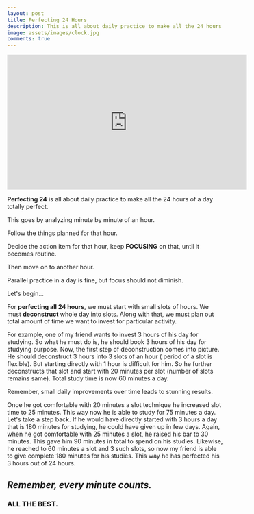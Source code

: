 ```yaml
---
layout: post
title: Perfecting 24 Hours
description: This is all about daily practice to make all the 24 hours of a day totally perfect.
image: assets/images/clock.jpg
comments: true
---
```


<iframe width="560" height="315" src="https://www.youtube.com/embed/TfO1WTIXYLs" frameborder="0" allowfullscreen></iframe>

**Perfecting 24** is all about daily practice to make all the 24 hours of a day totally perfect.

This goes by analyzing minute by minute of an hour.

Follow the things planned for that hour.

Decide the action item for that hour, keep **FOCUSING** on that, until it becomes routine.

Then move on to another hour.

Parallel practice in a day is fine, but focus should not diminish.

Let's begin...

For **perfecting all 24 hours**, we must start with small slots of hours. We must __deconstruct__ whole day into slots. Along with that, we must plan out total amount of time we want to invest for particular activity.

For example, one of my friend wants to invest 3 hours of his day for studying. So what he must do is, he should book 3 hours of his day for studying purpose. Now, the first step of deconstruction comes into picture. He should deconstruct 3 hours into 3 slots of an hour ( period of a slot is flexible). But starting directly with 1 hour is difficult for him. So he further deconstructs that slot and start with 20 minutes per slot (number of slots remains same). Total study time is now 60 minutes a day.

Remember, small daily improvements over time leads to stunning results.

Once he got comfortable with 20 minutes a slot technique he increased slot time to 25 minutes. This way now he is able to study for 75 minutes a day. Let's take a step back. If he would have directly started with 3 hours a day that is 180 minutes for studying, he could have given up in few days. Again, when he got comfortable with 25 minutes a slot, he raised his bar to 30 minutes. This gave him 90 minutes in total to spend on his studies. Likewise, he reached to 60 minutes a slot and 3 such slots, so now my friend is able to give complete 180 minutes for his studies. This way he has perfected his 3 hours out of 24 hours.

##  _Remember, every minute counts._

### ALL THE BEST.

